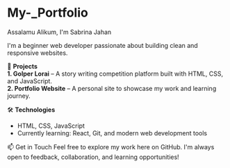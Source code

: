 # My-_Portfolio
 Assalamu Alikum, I'm Sabrina Jahan

I'm a beginner web developer passionate about building clean and responsive websites.

🚀 <b>Projects</b><br>
<b>1. Golper Lorai</b> – A story writing  competition platform built with HTML, CSS, and JavaScript.<br>
<b>2. Portfolio Website</b> – A personal site to showcase my work and learning journey.<br>

🛠️ <b>Technologies</b>
- HTML, CSS, JavaScript  
- Currently learning: React, Git, and modern web development tools

📫 Get in Touch
Feel free to explore my work here on GitHub. I'm always open to feedback, collaboration, and learning opportunities!
